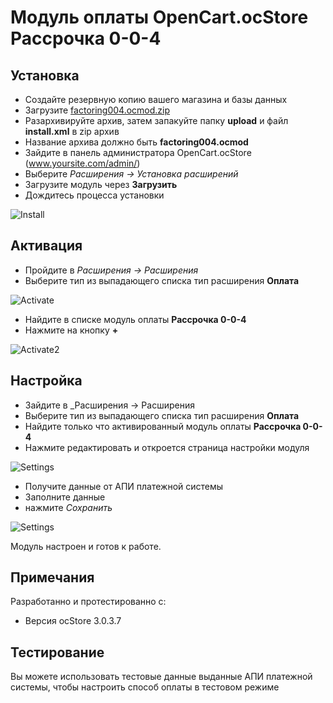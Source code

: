 # Модуль оплаты OpenCart.ocStore Рассрочка 0-0-4

## Установка

* Создайте резервную копию вашего магазина и базы данных
* Загрузите [factoring004.ocmod.zip](https://github.com/bnpl-kz/factoring004-opencart/archive/refs/heads/dev.zip)
* Разархивируйте архив, затем запакуйте папку **upload** и файл **install.xml** в zip архив
* Название архива должно быть **factoring004.ocmod**
* Зайдите в панель администратора OpenCart.ocStore (www.yoursite.com/admin/)
* Выберите _Расширения → Установка расширений_
* Загрузите модуль через **Загрузить**
* Дождитесь процесса установки

![Install](https://github.com/bnpl-partners/factoring004-opencart/raw/main/doc/install.png)

## Активация

* Пройдите в _Расширения → Расширения_
* Выберите тип из выпадающего списка тип расширения **Оплата**

![Activate](https://github.com/bnpl-partners/factoring004-opencart/raw/main/doc/activate.png)

* Найдите в списке модуль оплаты **Рассрочка 0-0-4**
* Нажмите на кнопку **+**

![Activate2](https://github.com/bnpl-partners/factoring004-opencart/raw/main/doc/activate2.png)

## Настройка

* Зайдите в _Расширения → Расширения
* Выберите тип из выпадающего списка тип расширения **Оплата**
* Найдите только что активированный модуль оплаты **Рассрочка 0-0-4**
* Нажмите редактировать и откроется страница настройки модуля

![Settings](https://github.com/bnpl-partners/factoring004-opencart/raw/main/doc/settings.png)

* Получите данные от АПИ платежной системы
* Заполните данные
* нажмите _Сохранить_

![Settings](https://github.com/bnpl-kz/factoring004-opencart/blob/dev/doc/settings2.png)

Модуль настроен и готов к работе.

## Примечания

Разработанно и протестированно с:

* Версия ocStore 3.0.3.7

## Тестирование

Вы можете использовать тестовые данные выданные АПИ платежной системы, чтобы настроить способ оплаты в тестовом режиме

